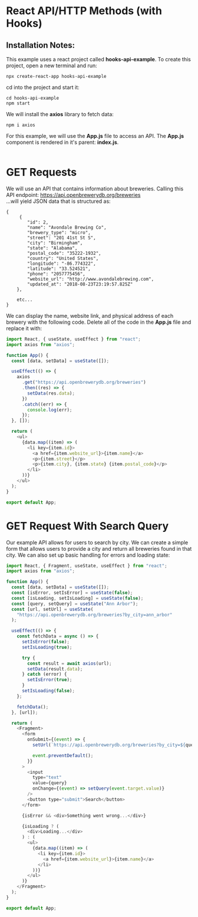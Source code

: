 # React API/HTTP Methods (with Hooks)
## Installation Notes:
This example uses a react project called <b>hooks-api-example</b>. To create this project, open a new terminal and run:

```
npx create-react-app hooks-api-example
```
cd into the project and start it:
```
cd hooks-api-example
npm start
```

We will install the <b>axios</b> library to fetch data:
```
npm i axios
```

For this example, we will use the <b>App.js</b> file to access an API. The <b>App.js</b> component is rendered in it's parent: <b>index.js</b>. 
<br><br>
# GET Requests
We will use an API that contains information about breweries. Calling this API endpoint:
https://api.openbrewerydb.org/breweries
<br>...will yield JSON data that is structured as:
```
{
     {
        "id": 2,
        "name": "Avondale Brewing Co",
        "brewery_type": "micro",
        "street": "201 41st St S",
        "city": "Birmingham",
        "state": "Alabama",
        "postal_code": "35222-1932",
        "country": "United States",
        "longitude": "-86.774322",
        "latitude": "33.524521",
        "phone": "2057775456",
        "website_url": "http://www.avondalebrewing.com",
        "updated_at": "2018-08-23T23:19:57.825Z"
    },

    etc...
}
```
We can display the name, website link, and physical address of each brewery with the following code. Delete all of the code in the <b>App.js</b> file and replace it with:

```js
import React, { useState, useEffect } from "react";
import axios from "axios";

function App() {
  const [data, setData] = useState([]);

  useEffect(() => {
    axios
      .get("https://api.openbrewerydb.org/breweries")
      .then((res) => {
        setData(res.data);
      })
      .catch((err) => {
        console.log(err);
      });
  }, []);

  return (
    <ul>
      {data.map((item) => (
        <li key={item.id}>
          <a href={item.website_url}>{item.name}</a>
          <p>{item.street}</p>
          <p>{item.city}, {item.state} {item.postal_code}</p>
        </li>
      ))}
    </ul>
  );
}

export default App;
```

# GET Request With Search Query
Our example API allows for users to search by city. We can create a simple form that allows users to provide a city and return all breweries found in that city. We can also set up basic handling for errors and loading state:
```js
import React, { Fragment, useState, useEffect } from "react";
import axios from "axios";

function App() {
  const [data, setData] = useState([]);
  const [isError, setIsError] = useState(false);
  const [isLoading, setIsLoading] = useState(false);
  const [query, setQuery] = useState("Ann Arbor");
  const [url, setUrl] = useState(
    "https://api.openbrewerydb.org/breweries?by_city=ann_arbor"
  );

  useEffect(() => {
    const fetchData = async () => {
      setIsError(false);
      setIsLoading(true);

      try {
        const result = await axios(url);
        setData(result.data);
      } catch (error) {
        setIsError(true);
      }
      setIsLoading(false);
    };

    fetchData();
  }, [url]);

  return (
    <Fragment>
      <form
        onSubmit={(event) => {
          setUrl(`https://api.openbrewerydb.org/breweries?by_city=${query}`);

          event.preventDefault();
        }}
      >
        <input
          type="text"
          value={query}
          onChange={(event) => setQuery(event.target.value)}
        />
        <button type="submit">Search</button>
      </form>

      {isError && <div>Something went wrong...</div>}

      {isLoading ? (
        <div>Loading...</div>
      ) : (
        <ul>
          {data.map((item) => (
            <li key={item.id}>
              <a href={item.website_url}>{item.name}</a>
            </li>
          ))}
        </ul>
      )}
    </Fragment>
  );
}

export default App;
```















